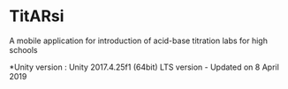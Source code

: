 # TitARsi
A mobile application for introduction of acid-base titration labs for high schools

*Unity version : Unity 2017.4.25f1 (64bit) LTS version - Updated on 8 April 2019
